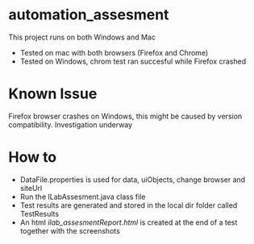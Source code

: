 # automation_assesment

This project runs on both Windows and Mac
  - Tested on mac with both browsers (Firefox and Chrome)
  - Tested on Windows, chrom test ran succesful while Firefox crashed

# Known Issue
Firefox browser crashes on Windows, this might be caused by version compatibility. Investigation underway

# How to
  - DataFile.properties is used for data, uiObjects, change browser and siteUrl
  - Run the ILabAssesment.java class file 
  - Test results are generated and stored in the local dir folder called TestResults
  - An html *ilab_assesmentReport.html* is created at the end of a test together with the screenshots
  
